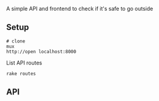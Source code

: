 A simple API and frontend to check if it's safe to go outside

## Setup 

	# clone
	mux
	http://open localhost:8000

List API routes

	rake routes

## API
